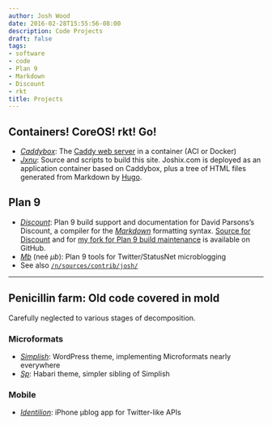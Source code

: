 ```yaml
---
author: Josh Wood
date: 2016-02-28T15:55:56-08:00
description: Code Projects
draft: false
tags:
- software
- code
- Plan 9
- Markdown
- Discount
- rkt
title: Projects
---
```


## Containers! CoreOS! rkt! Go!

* [*Caddybox*][caddybox]: The [Caddy web server][caddy] in a container (ACI or Docker)
* [*Jxnu*][jxnu]: Source and scripts to build this site. Joshix.com is deployed as an application container based on Caddybox, plus a tree of HTML files generated from Markdown by [Hugo][hugo].

## Plan 9

* [*Discount*][discount]: Plan 9 build support and documentation for David Parsons’s Discount, a compiler for the [*Markdown*][markdown] formatting syntax. [Source for Discount][discount-gh] and for [my fork for Plan 9 build maintenance][discount-gh-joshix] is available on GitHub.
* [*Mb*][mb] (neé *µb*): Plan 9 tools for Twitter/StatusNet microblogging
* See also [`/n/sources/contrib/josh/`][9contrib-josh]

---

## Penicillin farm: Old code covered in mold

Carefully neglected to various stages of decomposition.

### Microformats

* [*Simplish*][simplish]: WordPress theme, implementing Microformats nearly everywhere
* [*Sp*][sp]: Habari theme, simpler sibling of Simplish

### Mobile

* [*Identilion*][identilion]: iPhone µblog app for Twitter-like APIs


[9contrib-josh]: http://plan9.bell-labs.com/sources/contrib/josh/
[caddy]: https://caddyserver.com
[caddybox]: https://github.com/joshix/caddybox
[discount]: http://www.pell.portland.or.us/~orc/Code/markdown/
[discount-gh]: https://github.com/orc/discount
[discount-gh-joshix]: https://github.com/joshix/discount/tree/master/Plan9
[hugo]: https://gohugo.io
[identilion]: ../project/identilion/
[jxnu]: https://github.com/joshix/jxnu
[markdown]: http://daringfireball.net/projects/markdown/
[mb]: ../project/mb/
[simplish]: http://code.google.com/p/simplish
[sp]: http://code.google.com/p/sp-theme
